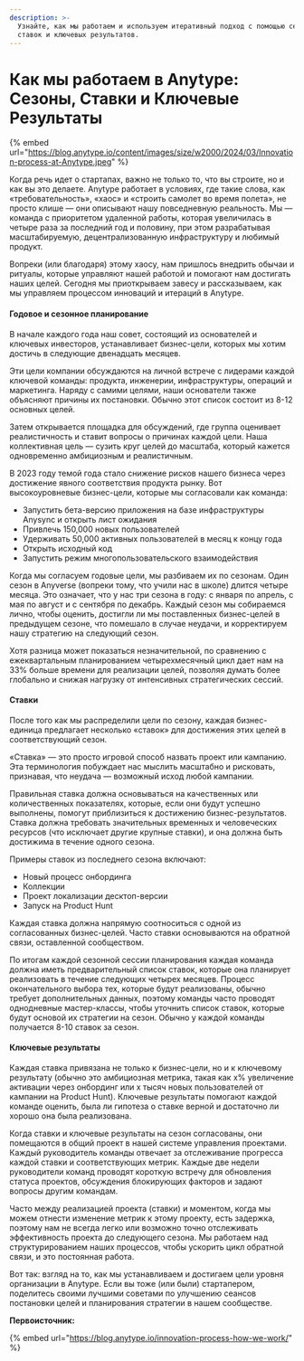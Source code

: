```yaml
---
description: >-
  Узнайте, как мы работаем и используем итеративный подход с помощью сезонов,
  ставок и ключевых результатов.
---
```


# Как мы работаем в Anytype: Сезоны, Ставки и Ключевые Результаты

{% embed url="https://blog.anytype.io/content/images/size/w2000/2024/03/Innovation-process-at-Anytype.jpeg" %}



Когда речь идет о стартапах, важно не только то, что вы строите, но и как вы это делаете. Anytype работает в условиях, где такие слова, как «требовательность», «хаос» и «строить самолет во время полета», не просто клише — они описывают нашу повседневную реальность. Мы — команда с приоритетом удаленной работы, которая увеличилась в четыре раза за последний год и половину, при этом разрабатывая масштабируемую, децентрализованную инфраструктуру и любимый продукт.

Вопреки (или благодаря) этому хаосу, нам пришлось внедрить обычаи и ритуалы, которые управляют нашей работой и помогают нам достигать наших целей. Сегодня мы приоткрываем завесу и рассказываем, как мы управляем процессом инноваций и итераций в Anytype.

#### **Годовое и сезонное планирование**

В начале каждого года наш совет, состоящий из основателей и ключевых инвесторов, устанавливает бизнес-цели, которых мы хотим достичь в следующие двенадцать месяцев.

Эти цели компании обсуждаются на личной встрече с лидерами каждой ключевой команды: продукта, инженерии, инфраструктуры, операций и маркетинга. Наряду с самими целями, наши основатели также объясняют причины их постановки. Обычно этот список состоит из 8-12 основных целей.

Затем открывается площадка для обсуждений, где группа оценивает реалистичность и ставит вопросы о причинах каждой цели. Наша коллективная цель — сузить круг целей до масштаба, который кажется одновременно амбициозным и реалистичным.

В 2023 году темой года стало снижение рисков нашего бизнеса через достижение явного соответствия продукта рынку. Вот высокоуровневые бизнес-цели, которые мы согласовали как команда:

* Запустить бета-версию приложения на базе инфраструктуры Anysync и открыть лист ожидания
* Привлечь 150,000 новых пользователей
* Удерживать 50,000 активных пользователей в месяц к концу года
* Открыть исходный код
* Запустить режим многопользовательского взаимодействия

Когда мы согласуем годовые цели, мы разбиваем их по сезонам. Один сезон в Anyverse (вопреки тому, что учили нас в школе) длится четыре месяца. Это означает, что у нас три сезона в году: с января по апрель, с мая по август и с сентября по декабрь. Каждый сезон мы собираемся лично, чтобы оценить, достигли ли мы поставленных бизнес-целей в предыдущем сезоне, что помешало в случае неудачи, и корректируем нашу стратегию на следующий сезон.

Хотя разница может показаться незначительной, по сравнению с ежеквартальным планированием четырехмесячный цикл дает нам на 33% больше времени для реализации целей, позволяя думать более глобально и снижая нагрузку от интенсивных стратегических сессий.

#### **Ставки**

После того как мы распределили цели по сезону, каждая бизнес-единица предлагает несколько «ставок» для достижения этих целей в соответствующий сезон.

«Ставка» — это просто игровой способ назвать проект или кампанию. Эта терминология побуждает нас мыслить масштабно и рисковать, признавая, что неудача — возможный исход любой кампании.

Правильная ставка должна основываться на качественных или количественных показателях, которые, если они будут успешно выполнены, помогут приблизиться к достижению бизнес-результатов. Ставка должна требовать значительных временных и человеческих ресурсов (что исключает другие крупные ставки), и она должна быть достижима в течение одного сезона.

Примеры ставок из последнего сезона включают:

* Новый процесс онбординга
* Коллекции
* Проект локализации десктоп-версии
* Запуск на Product Hunt

Каждая ставка должна напрямую соотноситься с одной из согласованных бизнес-целей. Часто ставки основываются на обратной связи, оставленной сообществом.

По итогам каждой сезонной сессии планирования каждая команда должна иметь предварительный список ставок, которые она планирует реализовать в течение следующих четырех месяцев. Процесс окончательного выбора тех, которые будут реализованы, обычно требует дополнительных данных, поэтому команды часто проводят однодневные мастер-классы, чтобы уточнить список ставок, которые будут основой их стратегии на сезон. Обычно у каждой команды получается 8-10 ставок за сезон.

#### **Ключевые результаты**

Каждая ставка привязана не только к бизнес-цели, но и к ключевому результату (обычно это амбициозная метрика, такая как x% увеличение активации через онбординг или x тысяч новых пользователей от кампании на Product Hunt). Ключевые результаты помогают каждой команде оценить, была ли гипотеза о ставке верной и достаточно ли хорошо она была реализована.

Когда ставки и ключевые результаты на сезон согласованы, они помещаются в общий проект в нашей системе управления проектами. Каждый руководитель команды отвечает за отслеживание прогресса каждой ставки и соответствующих метрик. Каждые две недели руководители команд проводят короткую встречу для обновления статуса проектов, обсуждения блокирующих факторов и задают вопросы другим командам.

Часто между реализацией проекта (ставки) и моментом, когда мы можем отнести изменение метрик к этому проекту, есть задержка, поэтому нам не всегда легко или возможно точно отслеживать эффективность проекта до следующего сезона. Мы работаем над структурированием наших процессов, чтобы ускорить цикл обратной связи, и это постоянная работа.

Вот так: взгляд на то, как мы устанавливаем и достигаем цели уровня организации в Anytype. Если вы тоже (или были) стартапером, поделитесь своими лучшими советами по улучшению сеансов постановки целей и планирования стратегии в нашем сообществе.

**Первоисточник:**

{% embed url="https://blog.anytype.io/innovation-process-how-we-work/" %}

